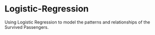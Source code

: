 # Logistic-Regression
Using Logistic Regression to model the patterns  and relationships of the Survived Passengers.
